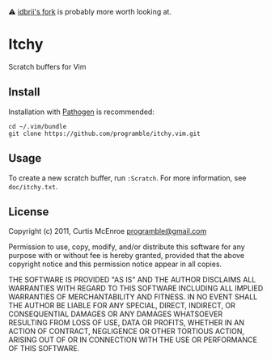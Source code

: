 :warning: [idbrii's fork][idbrii] is probably more worth looking at.

[idbrii]: https://github.com/idbrii/itchy.vim

# Itchy

Scratch buffers for Vim

## Install

Installation with [Pathogen](https://github.com/tpope/vim-pathogen) is
recommended:

```
cd ~/.vim/bundle
git clone https://github.com/programble/itchy.vim.git
```

## Usage

To create a new scratch buffer, run `:Scratch`. For more information, see
`doc/itchy.txt`.

## License

Copyright (c) 2011, Curtis McEnroe <programble@gmail.com>

Permission to use, copy, modify, and/or distribute this software for any
purpose with or without fee is hereby granted, provided that the above
copyright notice and this permission notice appear in all copies.

THE SOFTWARE IS PROVIDED "AS IS" AND THE AUTHOR DISCLAIMS ALL WARRANTIES
WITH REGARD TO THIS SOFTWARE INCLUDING ALL IMPLIED WARRANTIES OF
MERCHANTABILITY AND FITNESS. IN NO EVENT SHALL THE AUTHOR BE LIABLE FOR
ANY SPECIAL, DIRECT, INDIRECT, OR CONSEQUENTIAL DAMAGES OR ANY DAMAGES
WHATSOEVER RESULTING FROM LOSS OF USE, DATA OR PROFITS, WHETHER IN AN
ACTION OF CONTRACT, NEGLIGENCE OR OTHER TORTIOUS ACTION, ARISING OUT OF
OR IN CONNECTION WITH THE USE OR PERFORMANCE OF THIS SOFTWARE.

